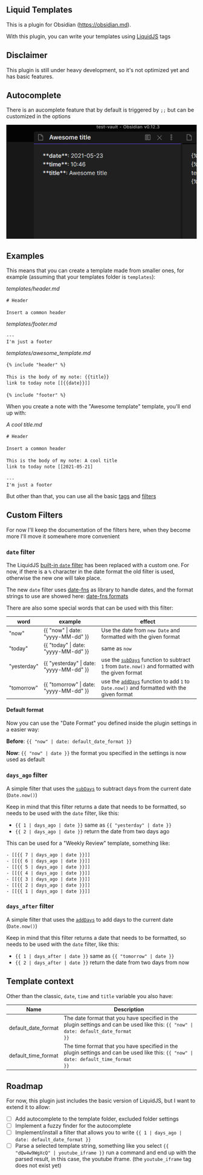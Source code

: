 ## Liquid Templates

This is a plugin for Obsidian (https://obsidian.md).

With this plugin, you can write your templates using [LiquidJS](https://liquidjs.com/) tags

## Disclaimer

This plugin is still under heavy development, so it's not optimized yet and has basic features. 

## Autocomplete

There is an aucomplete feature that by default is triggered by `;;` but can be customized in the options

![](imgs/autocomplete-liquid-templates.gif)

## Examples

This means that you can create a template made from smaller ones, for example (assuming that your templates folder is `templates`): 

*templates/header.md*
```
# Header

Insert a common header
```

*templates/footer.md*
```
---
I'm just a footer
```

*templates/awesome_template.md*
```
{% include "header" %}

This is the body of my note: {{title}}
link to today note [[{{date}}]]

{% include "footer" %}
```

When you create a note with the "Awesome template" template, you'll end up with:

*A cool title.md*
```
# Header

Insert a common header

This is the body of my note: A cool title
link to today note [[2021-05-21]

---
I'm just a footer
```

But other than that, you can use all the basic [tags](https://liquidjs.com/tags/overview.html) and [filters](https://liquidjs.com/filters/overview.html)

## Custom Filters

For now I'll keep the documentation of the filters here, when they become more I'll move it somewhere more convenient

### `date` filter

The LiquidJS [built-in `date` filter](https://liquidjs.com/filters/date.html) has been replaced with a custom one.
For now, if there is a `%` character in the date format the old filter is used, otherwise the new one will take place.

The new `date` filter uses [date-fns](https://date-fns.org/) as library to handle dates, and the format strings to use are showed here: [date-fns formats](https://date-fns.org/v2.21.3/docs/format)

There are also some special words that can be used with this filter:

| word        | example                                     | effect                                                                                                                                        |
| ----------- | ------------------------------------------- | --------------------------------------------------------------------------------------------------------------------------------------------- |
| "now"       | {{ "now" &#124; date: "yyyy-MM-dd" }}       | Use the date from `new Date` and formatted with the given format                                                                              |
| "today"     | {{ "today" &#124; date: "yyyy-MM-dd" }}     | same as `now`                                                                                                                                 |
| "yesterday" | {{ "yesterday" &#124; date: "yyyy-MM-dd" }} | use the [`subDays`](https://date-fns.org/v2.21.3/docs/subDays) function to subtract `1` from `Date.now()` and formatted with the given format |
| "tomorrow"  | {{ "tomorrow" &#124; date: "yyyy-MM-dd" }}  | use the [`addDays`](https://date-fns.org/v2.21.3/docs/addDays) function to add `1` to `Date.now()` and formatted with the given format        |

#### Default format

Now you can use the "Date Format" you defined inside the plugin settings in a easier way:

**Before**: `{{ "now" | date: default_date_format }}`

**Now**: `{{ "now" | date }}` the format you specified in the settings is now used as default

### `days_ago` filter

A simple filter that uses the [`subDays`](https://date-fns.org/v2.21.3/docs/subDays) to subtract days from the current date (`Date.now()`)

Keep in mind that this filter returns a date that needs to be formatted, so needs to be used with the `date` filter, like this:

- `{{ 1 | days_ago | date }}` same as `{{ "yesterday" | date }}`
- `{{ 2 | days_ago | date }}` return the date from two days ago

This can be used for a "Weekly Review" template, something like:

```
- [[{{ 7 | days_ago | date }}]]
- [[{{ 6 | days_ago | date }}]]
- [[{{ 5 | days_ago | date }}]]
- [[{{ 4 | days_ago | date }}]]
- [[{{ 3 | days_ago | date }}]]
- [[{{ 2 | days_ago | date }}]]
- [[{{ 1 | days_ago | date }}]]
```

### `days_after` filter

A simple filter that uses the [`addDays`](https://date-fns.org/v2.21.3/docs/addDays) to add days to the current date (`Date.now()`)

Keep in mind that this filter returns a date that needs to be formatted, so needs to be used with the `date` filter, like this:

- `{{ 1 | days_after | date }}` same as `{{ "tomorrow" | date }}`
- `{{ 2 | days_after | date }}` return the date from two days from now

## Template context

Other than the classic, `date`, `time` and `title` variable you also have:

| Name                | Description                                                                                                                                         |
| ------------------- | --------------------------------------------------------------------------------------------------------------------------------------------------- |
| default_date_format | The date format that you have specified in the plugin settings and can be used like this: <code>{{ "now" &#124; date: default_date_format }}</code> |
| default_time_format | The time format that you have specified in the plugin settings and can be used like this: <code>{{ "now" &#124; date: default_time_format }}</code> |

## Roadmap

For now, this plugin just includes the basic version of LiquidJS, but I want to extend it to allow:

- [ ] Add autocomplete to the template folder, excluded folder settings
- [ ] Implement a fuzzy finder for the autocomplete
- [ ] Implement/install a filter that allows you to write `{{ 1 | days_ago | date: default_date_format }}`
- [ ] Parse a selected template string, something like you select `{{ "dQw4w9WgXcQ" | youtube_iframe }}` run a command and end up with the parsed result, in this case, the youtube iframe. (the `youtube_iframe` tag does not exist yet)